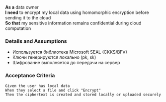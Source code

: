 

**As a** data owner  
**I need** to encrypt my local data using homomorphic encryption before sending it to the cloud  
**So that** my sensitive information remains confidential during cloud computation  

### Details and Assumptions
* Используется библиотека Microsoft SEAL (CKKS/BFV)  
* Ключи генерируются локально (pk, sk)  
* Шифрование выполняется до передачи на сервер  

### Acceptance Criteria
```gherkin
Given the user has local data
When they select a file and click "Encrypt"
Then the ciphertext is created and stored locally or uploaded securely
